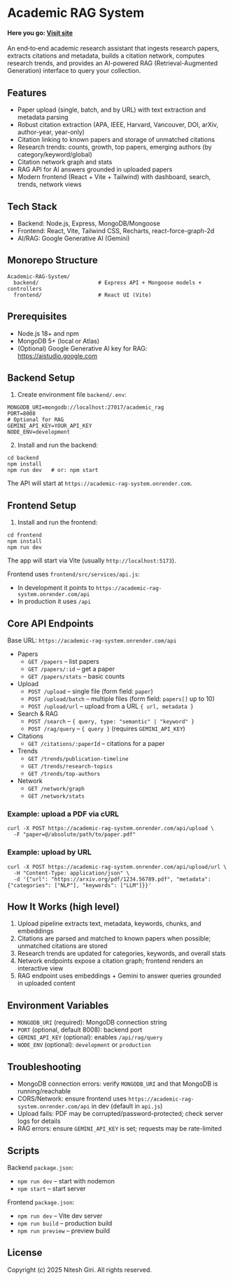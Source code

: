 # Academic RAG System

<h4>Here you go: <a href="https://academic-rag-system.onrender.com/" target="_blank" rel="noopener noreferrer">Visit site</a></h4>

An end‑to‑end academic research assistant that ingests research papers, extracts citations and metadata, builds a citation network, computes research trends, and provides an AI-powered RAG (Retrieval-Augmented Generation) interface to query your collection.

## Features
- Paper upload (single, batch, and by URL) with text extraction and metadata parsing
- Robust citation extraction (APA, IEEE, Harvard, Vancouver, DOI, arXiv, author-year, year-only)
- Citation linking to known papers and storage of unmatched citations
- Research trends: counts, growth, top papers, emerging authors (by category/keyword/global)
- Citation network graph and stats
- RAG API for AI answers grounded in uploaded papers
- Modern frontend (React + Vite + Tailwind) with dashboard, search, trends, network views

## Tech Stack
- Backend: Node.js, Express, MongoDB/Mongoose
- Frontend: React, Vite, Tailwind CSS, Recharts, react-force-graph-2d
- AI/RAG: Google Generative AI (Gemini)

## Monorepo Structure
```
Academic-RAG-System/
  backend/                   # Express API + Mongoose models + controllers
  frontend/                  # React UI (Vite)
```

## Prerequisites
- Node.js 18+ and npm
- MongoDB 5+ (local or Atlas)
- (Optional) Google Generative AI key for RAG: https://aistudio.google.com

## Backend Setup
1) Create environment file `backend/.env`:
```
MONGODB_URI=mongodb://localhost:27017/academic_rag
PORT=8008
# Optional for RAG
GEMINI_API_KEY=YOUR_API_KEY
NODE_ENV=development
```

2) Install and run the backend:
```
cd backend
npm install
npm run dev   # or: npm start
```
The API will start at `https://academic-rag-system.onrender.com`.

## Frontend Setup
1) Install and run the frontend:
```
cd frontend
npm install
npm run dev
```
The app will start via Vite (usually `http://localhost:5173`).

Frontend uses `frontend/src/services/api.js`:
- In development it points to `https://academic-rag-system.onrender.com/api`
- In production it uses `/api`

## Core API Endpoints
Base URL: `https://academic-rag-system.onrender.com/api`

- Papers
  - `GET /papers` – list papers
  - `GET /papers/:id` – get a paper
  - `GET /papers/stats` – basic counts
- Upload
  - `POST /upload` – single file (form field: `paper`)
  - `POST /upload/batch` – multiple files (form field: `papers[]` up to 10)
  - `POST /upload/url` – upload from a URL `{ url, metadata }`
- Search & RAG
  - `POST /search` – `{ query, type: "semantic" | "keyword" }`
  - `POST /rag/query` – `{ query }` (requires `GEMINI_API_KEY`)
- Citations
  - `GET /citations/:paperId` – citations for a paper
- Trends
  - `GET /trends/publication-timeline`
  - `GET /trends/research-topics`
  - `GET /trends/top-authors`
- Network
  - `GET /network/graph`
  - `GET /network/stats`

### Example: upload a PDF via cURL
```
curl -X POST https://academic-rag-system.onrender.com/api/upload \
  -F "paper=@/absolute/path/to/paper.pdf"
```

### Example: upload by URL
```
curl -X POST https://academic-rag-system.onrender.com/api/upload/url \
  -H "Content-Type: application/json" \
  -d '{"url": "https://arxiv.org/pdf/1234.56789.pdf", "metadata": {"categories": ["NLP"], "keywords": ["LLM"]}}'
```

## How It Works (high level)
1) Upload pipeline extracts text, metadata, keywords, chunks, and embeddings
2) Citations are parsed and matched to known papers when possible; unmatched citations are stored
3) Research trends are updated for categories, keywords, and overall stats
4) Network endpoints expose a citation graph; frontend renders an interactive view
5) RAG endpoint uses embeddings + Gemini to answer queries grounded in uploaded content

## Environment Variables
- `MONGODB_URI` (required): MongoDB connection string
- `PORT` (optional, default 8008): backend port
- `GEMINI_API_KEY` (optional): enables `/api/rag/query`
- `NODE_ENV` (optional): `development` or `production`

## Troubleshooting
- MongoDB connection errors: verify `MONGODB_URI` and that MongoDB is running/reachable
- CORS/Network: ensure frontend uses `https://academic-rag-system.onrender.com/api` in dev (default in `api.js`)
- Upload fails: PDF may be corrupted/password-protected; check server logs for details
- RAG errors: ensure `GEMINI_API_KEY` is set; requests may be rate-limited

## Scripts
Backend `package.json`:
- `npm run dev` – start with nodemon
- `npm start` – start server

Frontend `package.json`:
- `npm run dev` – Vite dev server
- `npm run build` – production build
- `npm run preview` – preview build

## License
Copyright (c) 2025 Nitesh Giri. All rights reserved.
